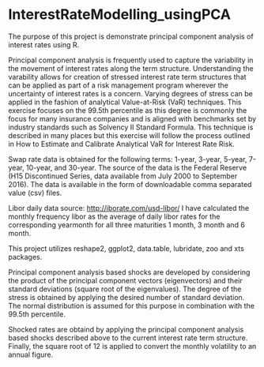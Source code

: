 # InterestRateModelling_usingPCA
The purpose of this project is demonstrate principal component analysis of interest rates using R. 

Principal component analysis is frequently used to capture the variability in the movement of interest rates along the term structure. Understanding the varability allows for creation of stressed interest rate term structures that can be applied as part of a risk management program wherever the uncertainty of interest rates is a concern. Varying degrees of stress can be applied in the fashion of analytical Value-at-Risk (VaR) techniques. This exercise focuses on the 99.5th percentile as this degree is commonly the focus for many insurance companies and is aligned with benchmarks set by industry standards such as Solvency II Standard Formula. This technique is described in many places but this exercise will follow the process outlined in How to Estimate and Calibrate Analytical VaR for Interest Rate Risk.

Swap rate data is obtained for the following terms: 1-year, 3-year, 5-year, 7-year, 10-year, and 30-year. The source of the data is the Federal Reserve (H15 Discontinued Series, data available from July 2000 to September 2016). The data is available in the form of downloadable comma separated value (csv) files.

Libor daily data source: http://iborate.com/usd-libor/
I have calculated the monthly frequency libor as the average of daily libor rates for the corresponding yearmonth for all three maturities 1 month, 3 month and 6 month.

This project utilizes reshape2, ggplot2, data.table, lubridate, zoo and xts packages. 

Principal component analysis based shocks are developed by considering the product of the principal component vectors (eigenvectors) and their standard deviations (square root of the eigenvalues). The degree of the stress is obtained by applying the desired number of standard deviation. The normal distribution is assumed for this purpose in combination with the 99.5th percentile.

Shocked rates are obtaind by applying the principal component analysis based shocks described above to the current interest rate term structure. Finally, the square root of 12 is applied to convert the monthly volatility to an annual figure.
